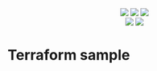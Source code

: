 <div align="center">
	<img src="https://user-images.githubusercontent.com/46251023/141667290-1c1e6265-afa9-4fce-94c5-447c3d3fe56c.png" />
    <img src="https://user-images.githubusercontent.com/46251023/141667289-95911bbd-8754-455a-a253-9067d7e8d3b5.png" />
    <img src="https://user-images.githubusercontent.com/46251023/141667286-43fbd119-8798-4d8c-9cc7-b620b30e4a40.png" />
</div>

<div align="center">
    <img src="https://user-images.githubusercontent.com/46251023/141667288-58891a2a-71b0-4ce7-8f6a-0a85f8230b4e.png" />
    <img src="https://user-images.githubusercontent.com/46251023/141667291-8852e114-a7c5-4993-82cd-6c3867cd33b9.png" />
</div>

# Terraform sample
